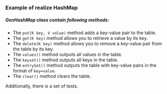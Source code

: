 ### Example of realize HashMap

##### **GenHashMap class contain following methods:**

- The `put(K key, V value)` method adds a key-value pair to the table.
- The `get(K key)` method allows you to retrieve a value by its key.
- The `delete(K key)` method allows you to remove a key-value pair from the table by its key.
- The `values()` method outputs all values in the table.
- The `keyset()` method outputs all keys in the table.
- The `entrySet()` method outputs the table with key-value pairs in the format of `key=value`.
- The `clear()` method clears the table.

Additionally, there is a set of tests.
